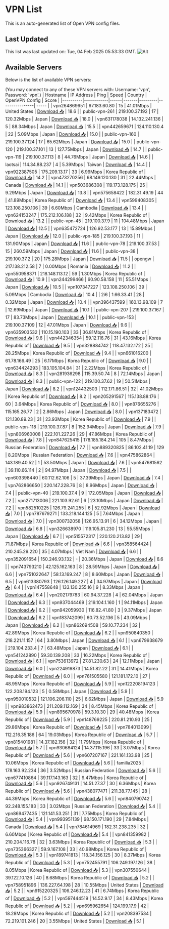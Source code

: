 # VPN List

This is an auto-generated list of Open VPN config files.

## Last Updated

This list was last updated on: Tue, 04 Feb 2025 05:53:33 GMT.
![Alt](https://repobeats.axiom.co/api/embed/186b98318ef1479477931607c1ad7d823f12451f.svg "Repobeats analytics image")

## Available Servers

Below is the list of available VPN servers:

(You may connect to any of these VPN servers with: Username: 'vpn', Password: 'vpn'.)
| Hostname | IP Address | Ping | Speed | Country | OpenVPN Config | Score |
|----------|------------|------|-------|---------|----------------| ----- |
| vpn264869651 | 67.183.60.80 | 15 | 41.01Mbps | United States | [Download 📥](./configs/server_0_US.ovpn) | 18.6 |
| public-vpn-261 | 219.100.37.192 | 17 | 120.32Mbps | Japan | [Download 📥](./configs/server_1_JP.ovpn) | 18.0 |
| vpn631178038 | 14.132.241.136 | 5 | 88.34Mbps | Japan | [Download 📥](./configs/server_2_JP.ovpn) | 15.5 |
| vpn442659671 | 124.110.130.4 | 22 | 5.09Mbps | Japan | [Download 📥](./configs/server_3_JP.ovpn) | 15.0 |
| public-vpn-160 | 219.100.37.124 | 17 | 65.62Mbps | Japan | [Download 📥](./configs/server_4_JP.ovpn) | 15.0 |
| public-vpn-120 | 219.100.37.101 | 13 | 127.75Mbps | Japan | [Download 📥](./configs/server_5_JP.ovpn) | 14.7 |
| public-vpn-119 | 219.100.37.113 | 8 | 44.76Mbps | Japan | [Download 📥](./configs/server_6_JP.ovpn) | 14.6 |
| laotsai | 114.34.88.237 | 4 | 5.39Mbps | Taiwan | [Download 📥](./configs/server_7_TW.ovpn) | 14.4 |
| vpn922387505 | 175.209.13.17 | 33 | 6.99Mbps | Korea Republic of | [Download 📥](./configs/server_8_KR.ovpn) | 14.2 |
| vpn473270256 | 68.149.120.130 | 31 | 22.44Mbps | Canada | [Download 📥](./configs/server_9_CA.ovpn) | 14.1 |
| vpn503686308 | 119.173.128.175 | 25 | 9.29Mbps | Japan | [Download 📥](./configs/server_10_JP.ovpn) | 13.8 |
| vpn575658422 | 182.31.49.19 | 44 | 41.89Mbps | Korea Republic of | [Download 📥](./configs/server_11_KR.ovpn) | 13.4 |
| vpn599408305 | 123.108.250.106 | 39 | 6.60Mbps | Cambodia | [Download 📥](./configs/server_12_KH.ovpn) | 13.4 |
| vpn624153247 | 175.212.106.188 | 32 | 9.42Mbps | Korea Republic of | [Download 📥](./configs/server_13_KR.ovpn) | 13.2 |
| public-vpn-45 | 219.100.37.9 | 11 | 104.48Mbps | Japan | [Download 📥](./configs/server_14_JP.ovpn) | 12.5 |
| vpn635472724 | 126.92.53.177 | 13 | 15.89Mbps | Japan | [Download 📥](./configs/server_15_JP.ovpn) | 12.0 |
| public-vpn-185 | 219.100.37.193 | 11 | 131.90Mbps | Japan | [Download 📥](./configs/server_16_JP.ovpn) | 11.6 |
| public-vpn-78 | 219.100.37.53 | 15 | 260.59Mbps | Japan | [Download 📥](./configs/server_17_JP.ovpn) | 11.6 |
| public-vpn-38 | 219.100.37.2 | 20 | 175.28Mbps | Japan | [Download 📥](./configs/server_18_JP.ovpn) | 11.5 |
| opengw | 217.138.212.58 | 7 | 0.00Mbps | Romania | [Download 📥](./configs/server_19_RO.ovpn) | 11.2 |
| vpn550958371 | 218.148.113.12 | 59 | 1.30Mbps | Korea Republic of | [Download 📥](./configs/server_20_KR.ovpn) | 10.9 |
| vpn244299466 | 60.90.58.158 | 11 | 55.51Mbps | Japan | [Download 📥](./configs/server_21_JP.ovpn) | 10.5 |
| vpn107347227 | 123.108.250.106 | 39 | 5.09Mbps | Cambodia | [Download 📥](./configs/server_22_KH.ovpn) | 10.4 |
| 2i6 | 1.66.33.41 | 28 | 0.32Mbps | Japan | [Download 📥](./configs/server_23_JP.ovpn) | 10.4 |
| vpn396437599 | 160.13.98.109 | 7 | 12.69Mbps | Japan | [Download 📥](./configs/server_24_JP.ovpn) | 10.1 |
| public-vpn-207 | 219.100.37.167 | 17 | 83.73Mbps | Japan | [Download 📥](./configs/server_25_JP.ovpn) | 10.1 |
| public-vpn-153 | 219.100.37.109 | 12 | 47.01Mbps | Japan | [Download 📥](./configs/server_26_JP.ovpn) | 9.6 |
| vpn635903532 | 110.15.190.103 | 33 | 36.81Mbps | Korea Republic of | [Download 📥](./configs/server_27_KR.ovpn) | 9.6 |
| vpn442346354 | 59.12.116.76 | 31 | 43.16Mbps | Korea Republic of | [Download 📥](./configs/server_28_KR.ovpn) | 9.5 |
| vpn328884742 | 118.47.132.172 | 25 | 28.25Mbps | Korea Republic of | [Download 📥](./configs/server_29_KR.ovpn) | 9.4 |
| vpn661016200 | 61.78.166.49 | 25 | 6.17Mbps | Korea Republic of | [Download 📥](./configs/server_30_KR.ovpn) | 9.0 |
| vpn634424293 | 183.105.104.84 | 31 | 2.22Mbps | Korea Republic of | [Download 📥](./configs/server_31_KR.ovpn) | 8.3 |
| vpn281936298 | 115.39.50.74 | 8 | 72.14Mbps | Japan | [Download 📥](./configs/server_32_JP.ovpn) | 8.3 |
| public-vpn-122 | 219.100.37.62 | 19 | 50.51Mbps | Japan | [Download 📥](./configs/server_33_JP.ovpn) | 8.2 |
| vpn124432503 | 112.171.86.51 | 32 | 41.02Mbps | Korea Republic of | [Download 📥](./configs/server_34_KR.ovpn) | 8.2 |
| vpn205291567 | 115.138.88.176 | 60 | 3.64Mbps | Korea Republic of | [Download 📥](./configs/server_35_KR.ovpn) | 8.0 |
| vpn876655276 | 115.165.26.77 | 2 | 2.86Mbps | Japan | [Download 📥](./configs/server_36_JP.ovpn) | 8.0 |
| vpn137183472 | 121.130.89.23 | 31 | 23.93Mbps | Korea Republic of | [Download 📥](./configs/server_37_KR.ovpn) | 7.9 |
| public-vpn-118 | 219.100.37.87 | 8 | 152.94Mbps | Japan | [Download 📥](./configs/server_38_JP.ovpn) | 7.9 |
| vpn806960008 | 222.101.227.26 | 29 | 47.86Mbps | Korea Republic of | [Download 📥](./configs/server_39_KR.ovpn) | 7.8 |
| vpn847625415 | 178.185.184.214 | 105 | 8.47Mbps | Russian Federation | [Download 📥](./configs/server_40_RU.ovpn) | 7.7 |
| vpn889320825 | 86.102.41.19 | 129 | 8.20Mbps | Russian Federation | [Download 📥](./configs/server_41_RU.ovpn) | 7.6 |
| vpn475862864 | 143.189.40.52 | 1 | 53.50Mbps | Japan | [Download 📥](./configs/server_42_JP.ovpn) | 7.6 |
| vpn547681562 | 39.110.66.114 | 2 | 94.97Mbps | Japan | [Download 📥](./configs/server_43_JP.ovpn) | 7.5 |
| vpn603398440 | 60.112.62.106 | 5 | 37.39Mbps | Japan | [Download 📥](./configs/server_44_JP.ovpn) | 7.4 |
| vpn762866650 | 220.147.228.76 | 8 | 8.96Mbps | Japan | [Download 📥](./configs/server_45_JP.ovpn) | 7.4 |
| public-vpn-40 | 219.100.37.4 | 9 | 172.05Mbps | Japan | [Download 📥](./configs/server_46_JP.ovpn) | 7.2 |
| vpn271713006 | 221.103.92.61 | 6 | 23.10Mbps | Japan | [Download 📥](./configs/server_47_JP.ovpn) | 7.2 |
| vpn582510225 | 126.79.241.255 | 6 | 52.92Mbps | Japan | [Download 📥](./configs/server_48_JP.ovpn) | 7.0 |
| vpn787679271 | 133.218.144.125 | 5 | 7.64Mbps | Japan | [Download 📥](./configs/server_49_JP.ovpn) | 7.0 |
| vpn300732058 | 126.95.13.91 | 6 | 34.12Mbps | Japan | [Download 📥](./configs/server_50_JP.ovpn) | 6.8 |
| vpn326638970 | 119.105.81.230 | 13 | 55.55Mbps | Japan | [Download 📥](./configs/server_51_JP.ovpn) | 6.7 |
| vpn515572317 | 220.120.213.82 | 29 | 71.87Mbps | Korea Republic of | [Download 📥](./configs/server_52_KR.ovpn) | 6.6 |
| vpn358564424 | 210.245.29.220 | 35 | 4.07Mbps | Viet Nam | [Download 📥](./configs/server_53_VN.ovpn) | 6.6 |
| vpn352091654 | 150.246.93.132 | - | 20.36Mbps | Japan | [Download 📥](./configs/server_54_JP.ovpn) | 6.6 |
| vpn743793210 | 42.125.162.163 | 8 | 28.59Mbps | Japan | [Download 📥](./configs/server_55_JP.ovpn) | 6.6 |
| vpn751022647 | 58.13.169.247 | 8 | 8.60Mbps | Japan | [Download 📥](./configs/server_56_JP.ovpn) | 6.5 |
| vpn613380793 | 126.126.149.227 | 4 | 34.97Mbps | Japan | [Download 📥](./configs/server_57_JP.ovpn) | 6.4 |
| vpn147558648 | 133.130.255.16 | 9 | 8.33Mbps | Japan | [Download 📥](./configs/server_58_JP.ovpn) | 6.4 |
| vpn202179783 | 60.94.37.228 | 4 | 62.04Mbps | Japan | [Download 📥](./configs/server_59_JP.ovpn) | 6.3 |
| vpn937044469 | 219.104.1.160 | 1 | 94.11Mbps | Japan | [Download 📥](./configs/server_60_JP.ovpn) | 6.2 |
| vpn942059930 | 116.82.41.80 | 3 | 9.37Mbps | Japan | [Download 📥](./configs/server_61_JP.ovpn) | 6.2 |
| vpn183742099 | 60.73.52.136 | 5 | 43.09Mbps | Japan | [Download 📥](./configs/server_62_JP.ovpn) | 6.2 |
| vpn862694508 | 59.10.77.234 | 32 | 42.89Mbps | Korea Republic of | [Download 📥](./configs/server_63_KR.ovpn) | 6.2 |
| vpn950840350 | 218.221.11.157 | 64 | 3.80Mbps | Japan | [Download 📥](./configs/server_64_JP.ovpn) | 6.1 |
| vpn679938679 | 219.104.233.4 | 7 | 63.48Mbps | Japan | [Download 📥](./configs/server_65_JP.ovpn) | 6.1 |
| vpn541242890 | 59.30.139.208 | 33 | 16.22Mbps | Korea Republic of | [Download 📥](./configs/server_66_KR.ovpn) | 6.1 |
| vpn753613972 | 27.81.230.63 | 24 | 12.11Mbps | Japan | [Download 📥](./configs/server_67_JP.ovpn) | 6.0 |
| vpn224919873 | 14.51.82.22 | 31 | 14.41Mbps | Korea Republic of | [Download 📥](./configs/server_68_KR.ovpn) | 6.0 |
| vpn761505580 | 121.181.172.10 | 27 | 48.95Mbps | Korea Republic of | [Download 📥](./configs/server_69_KR.ovpn) | 5.9 |
| vpn122208194123 | 122.208.194.123 | 5 | 0.58Mbps | Japan | [Download 📥](./configs/server_70_JP.ovpn) | 5.9 |
| vpn950010532 | 121.106.206.110 | 25 | 6.62Mbps | Japan | [Download 📥](./configs/server_71_JP.ovpn) | 5.9 |
| vpn983862473 | 211.209.112.169 | 34 | 8.45Mbps | Korea Republic of | [Download 📥](./configs/server_72_KR.ovpn) | 5.9 |
| vpn895670978 | 59.3.10.30 | 29 | 40.48Mbps | Korea Republic of | [Download 📥](./configs/server_73_KR.ovpn) | 5.9 |
| vpn148769225 | 220.81.210.93 | 25 | 29.86Mbps | Korea Republic of | [Download 📥](./configs/server_74_KR.ovpn) | 5.8 |
| vpn784013099 | 112.216.35.186 | 64 | 19.03Mbps | Korea Republic of | [Download 📥](./configs/server_75_KR.ovpn) | 5.7 |
| vpn815401981 | 14.37.182.156 | 32 | 11.79Mbps | Korea Republic of | [Download 📥](./configs/server_76_KR.ovpn) | 5.7 |
| vpn930684124 | 14.37.115.196 | 33 | 3.07Mbps | Korea Republic of | [Download 📥](./configs/server_77_KR.ovpn) | 5.6 |
| vpn607207167 | 221.161.133.98 | 25 | 10.06Mbps | Korea Republic of | [Download 📥](./configs/server_78_KR.ovpn) | 5.6 |
| familia2025 | 178.163.92.234 | 36 | 3.52Mbps | Russian Federation | [Download 📥](./configs/server_79_RU.ovpn) | 5.6 |
| vpn677410864 | 39.117.143.163 | 32 | 9.47Mbps | Korea Republic of | [Download 📥](./configs/server_80_KR.ovpn) | 5.6 |
| vpn926749131 | 14.51.27.37 | 30 | 6.36Mbps | Korea Republic of | [Download 📥](./configs/server_81_KR.ovpn) | 5.6 |
| vpn438077471 | 211.38.77.145 | 28 | 44.39Mbps | Korea Republic of | [Download 📥](./configs/server_82_KR.ovpn) | 5.6 |
| vpn840790742 | 92.248.155.183 | 33 | 3.02Mbps | Russian Federation | [Download 📥](./configs/server_83_RU.ovpn) | 5.4 |
| vpn869477435 | 121.141.53.251 | 31 | 7.75Mbps | Korea Republic of | [Download 📥](./configs/server_84_KR.ovpn) | 5.4 |
| vpn993951139 | 68.150.171.190 | 29 | 7.84Mbps | Canada | [Download 📥](./configs/server_85_CA.ovpn) | 5.4 |
| vpn784614969 | 182.31.238.235 | 32 | 6.60Mbps | Korea Republic of | [Download 📥](./configs/server_86_KR.ovpn) | 5.4 |
| vpn841359982 | 210.204.116.78 | 32 | 3.63Mbps | Korea Republic of | [Download 📥](./configs/server_87_KR.ovpn) | 5.3 |
| vpn735366327 | 59.9.167.108 | 33 | 40.98Mbps | Korea Republic of | [Download 📥](./configs/server_88_KR.ovpn) | 5.3 |
| vpn189741813 | 118.34.156.125 | 30 | 8.37Mbps | Korea Republic of | [Download 📥](./configs/server_89_KR.ovpn) | 5.3 |
| vpn752455791 | 106.249.197.126 | 38 | 8.05Mbps | Korea Republic of | [Download 📥](./configs/server_90_KR.ovpn) | 5.3 |
| vpn307550644 | 39.122.10.126 | 40 | 8.68Mbps | Korea Republic of | [Download 📥](./configs/server_91_KR.ovpn) | 5.2 |
| vpn758951896 | 136.227.64.198 | 28 | 10.55Mbps | United States | [Download 📥](./configs/server_92_US.ovpn) | 5.2 |
| vpn915220325 | 106.246.12.23 | 41 | 6.74Mbps | Korea Republic of | [Download 📥](./configs/server_93_KR.ovpn) | 5.2 |
| vpn597444519 | 14.52.9.17 | 34 | 8.43Mbps | Korea Republic of | [Download 📥](./configs/server_94_KR.ovpn) | 5.2 |
| vpn695962654 | 124.199.17.9 | 42 | 18.28Mbps | Korea Republic of | [Download 📥](./configs/server_95_KR.ovpn) | 5.2 |
| vpn208397534 | 72.219.101.246 | 20 | 3.55Mbps | United States | [Download 📥](./configs/server_96_US.ovpn) | 5.1 |
